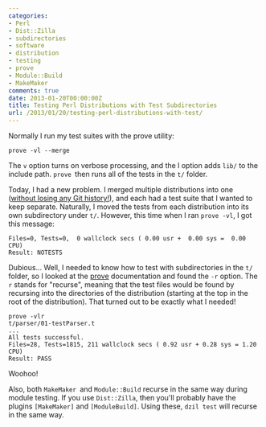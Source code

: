 ```yaml
---
categories:
- Perl
- Dist::Zilla
- subdirectories
- software
- distribution
- testing
- prove
- Module::Build
- MakeMaker
comments: true
date: 2013-01-20T00:00:00Z
title: Testing Perl Distributions with Test Subdirectories
url: /2013/01/20/testing-perl-distributions-with-test/
---
```


Normally I run my test suites with the prove utility:

`prove -vl --merge`

The `v` option turns on verbose processing, and the l option adds `lib/` to the include path. `prove `then runs all of the tests in the `t/` folder.

Today, I had a new problem. I merged multiple distributions into one ([without losing any Git history!](http://jasonkarns.com/blog/merge-two-git-repositories-into-one/)), and each had a test suite that I wanted to keep separate. Naturally, I moved the tests from each distribution into its own subdirectory under `t/`. However, this time when I ran `prove -vl`, I got this message:

    Files=0, Tests=0,  0 wallclock secs ( 0.00 usr +  0.00 sys =  0.00 CPU)
    Result: NOTESTS

Dubious... Well, I needed to know how to test with subdirectories in the `t/` folder, so I looked at the [prove](https://metacpan.org/module/prove) documentation and found the `-r` option. The `r` stands for "recurse", meaning that the test files would be found by recursing into the directories of the distribution (starting at the top in the root of the distribution). That turned out to be exactly what I needed!

    prove -vlr
    t/parser/01-testParser.t
    ...
    All tests successful.
    Files=28, Tests=1815, 211 wallclock secs ( 0.92 usr + 0.28 sys = 1.20 CPU)
    Result: PASS

Woohoo!

Also, both `MakeMaker `and `Module::Build` recurse in the same way during module testing. If you use `Dist::Zilla`, then you'll probably have the plugins `[MakeMaker]` and `[ModuleBuild]`. Using these, `dzil test` will recurse in the same way.
